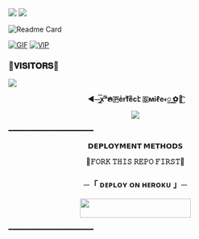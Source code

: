 <img src="https://user-images.githubusercontent.com/73097560/115834477-dbab4500-a447-11eb-908a-139a6edaec5c.gif">
<img src="https://user-images.githubusercontent.com/73097560/115834477-dbab4500-a447-11eb-908a-139a6edaec5c.gif">

![Readme Card](https://github-readme-stats.vercel.app/api/pin/?username=THE-VIP-BOY-OP&repo=VIP-ID-CHATBOT&theme=flag-india)

[![GIF](https://github.com/THE-VIP-BOY-OP/VIP-ID-CHATBOT/blob/main/THE-VIP-BOY-OP.gif)](https://github.com/THE-VIP-BOY-OP)
   [![VIP](https://github-stats-alpha.vercel.app/api?username=THE-VIP-BOY-OP "THE-VIP-BOY-OP")](https://github-stats-alpha.vercel.app/api?username=THE-VIP-BOY-OP "THE-VIP-BOY-OP")




### 🌷𝐕𝐈𝐒𝐈𝐓𝐎𝐑𝐒🌷


<!--
**THE-VIP-BOY-OP/THE-VIP-BOY-OP** is a ✨ _special_ ✨ repository because its `README.md` (this file) appears on your GitHub profile.


<p align="center">
    <b>ᴠɪsɪᴛᴏʀs</b><br>
 -->    <img align="middle" src="https://profile-counter.glitch.me/THE-VIP-BOY-OP/count.svg" />
</p>

<p align="center">
<b>◄⏤͟͞ꭙͯ͢³🔥🇵eͥrfͣeͫcէ 🇸ᴍiℓe𐏓꯭ ✿᭄͜͡</b>
</p>


<p align="center">
  <img src="https://telegra.ph/file/ca413e9bb4060f631544d.jpg">
</p>
  ━━━━━━━━━━━━━━━━━━━━

<p align="center">
<b>𝗗𝗘𝗣𝗟𝗢𝗬𝗠𝗘𝗡𝗧 𝗠𝗘𝗧𝗛𝗢𝗗𝗦</b>
</p>
<p align="center">
<b>📍𝙵𝙾𝚁𝙺 𝚃𝙷𝙸𝚂 𝚁𝙴𝙿𝙾 𝙵𝙸𝚁𝚂𝚃📍</b>
</p>
<h3 align="center">
    ─「 ᴅᴇᴩʟᴏʏ ᴏɴ ʜᴇʀᴏᴋᴜ 」─
</h3>

<p align="center"><a href="https://dashboard.heroku.com/new?template=https://github.com/THE-VIP-BOY-OP/VIP-ID-CHATBOT"> <img src="https://img.shields.io/badge/Deploy%20On%20Heroku-dark?style=for-the-badge&logo=heroku" width="220" height="38.45"/></a></p>

  ━━━━━━━━━━━━━━━━━━━━
